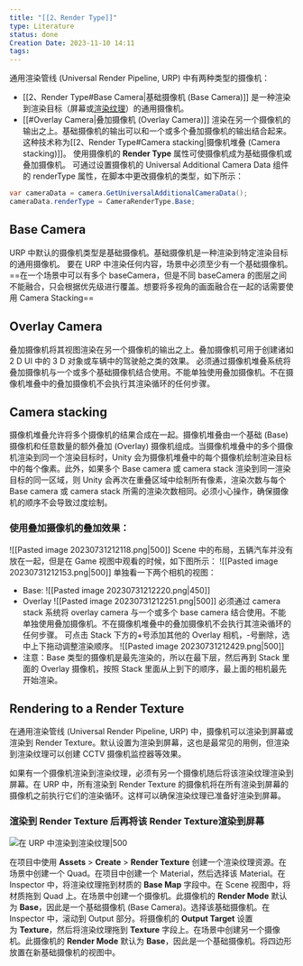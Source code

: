 ```yaml
---
title: "[[2、Render Type]]"
type: Literature
status: done
Creation Date: 2023-11-10 14:11
tags:
---
```

通用渲染管线 (Universal Render Pipeline, URP) 中有两种类型的摄像机：
- [[2、Render Type#Base Camera|基础摄像机 (Base Camera)]] 是一种渲染到渲染目标（屏幕或[渲染纹理](https://docs.unity3d.com/Manual/class-RenderTexture.html)）的通用摄像机。
- [[#Overlay Camera|叠加摄像机 (Overlay Camera)]] 渲染在另一个摄像机的输出之上。基础摄像机的输出可以和一个或多个叠加摄像机的输出结合起来。这种技术称为[[2、Render Type#Camera stacking|摄像机堆叠 (Camera stacking)]]。
使用摄像机的 **Render Type** 属性可使摄像机成为基础摄像机或叠加摄像机。
可通过设置摄像机的 Universal Additional Camera Data 组件的 renderType 属性，在脚本中更改摄像机的类型，如下所示：
```csharp
var cameraData = camera.GetUniversalAdditionalCameraData();
cameraData.renderType = CameraRenderType.Base;
```
## Base Camera
URP 中默认的摄像机类型是基础摄像机。基础摄像机是一种渲染到特定渲染目标的通用摄像机。
要在 URP 中渲染任何内容，场景中必须至少有一个基础摄像机。==在一个场景中可以有多个 baseCamera，但是不同 baseCamera 的图层之间不能融合，只会根据优先级进行覆盖。想要将多视角的画面融合在一起的话需要使用 Camera Stacking==
## Overlay Camera
叠加摄像机将其视图渲染在另一个摄像机的输出之上。叠加摄像机可用于创建诸如 2 D UI 中的 3 D 对象或车辆中的驾驶舱之类的效果。
必须通过摄像机堆叠系统将叠加摄像机与一个或多个基础摄像机结合使用。不能单独使用叠加摄像机。不在摄像机堆叠中的叠加摄像机不会执行其渲染循环的任何步骤。
## Camera stacking
摄像机堆叠允许将多个摄像机的结果合成在一起。摄像机堆叠由一个基础 (Base) 摄像机和任意数量的额外叠加 (Overlay) 摄像机组成。当摄像机堆叠中的多个摄像机渲染到同一个渲染目标时，Unity 会为摄像机堆叠中的每个摄像机绘制渲染目标中的每个像素。此外，如果多个 Base camera 或 camera stack 渲染到同一渲染目标的同一区域，则 Unity 会再次在重叠区域中绘制所有像素，渲染次数与每个 Base camera 或 camera stack 所需的渲染次数相同。必须小心操作，确保摄像机的顺序不会导致过度绘制。
### 使用叠加摄像机的叠加效果：
![[Pasted image 20230731212118.png|500]]
Scene 中的布局，五辆汽车并没有放在一起，但是在 Game 视图中观看的时候，如下图所示：
![[Pasted image 20230731212153.png|500]]
单独看一下两个相机的视图：
- Base:
    ![[Pasted image 20230731212220.png|450]]
- Overlay 
    ![[Pasted image 20230731212251.png|500]] 
     必须通过 camera stack 系统将 overlay camera 与一个或多个 base camera 结合使用。不能单独使用叠加摄像机。不在摄像机堆叠中的叠加摄像机不会执行其渲染循环的任何步骤。
可点击 Stack 下方的+号添加其他的 Overlay 相机，-号删除，选中上下拖动调整渲染顺序。
![[Pasted image 20230731212429.png|500]]
- 注意：Base 类型的摄像机是最先渲染的，所以在最下层，然后再到 Stack 里面的 Overlay 摄像机，按照 Stack 里面从上到下的顺序，最上面的相机最先开始渲染。
## Rendering to a Render Texture
在通用渲染管线 (Universal Render Pipeline, URP) 中，摄像机可以渲染到屏幕或渲染到 Render Texture。默认设置为渲染到屏幕，这也是最常见的用例，但渲染到渲染纹理可以创建 CCTV 摄像机监控器等效果。

如果有一个摄像机渲染到渲染纹理，必须有另一个摄像机随后将该渲染纹理渲染到屏幕。在 URP 中，所有渲染到 Render Texture 的摄像机将在所有渲染到屏幕的摄像机之前执行它们的渲染循环。这样可以确保渲染纹理已准备好渲染到屏幕。
### 渲染到 Render Texture 后再将该 Render Texture渲染到屏幕
![在 URP 中渲染到渲染纹理|500](https://docs.unity3d.com/cn/Packages/com.unity.render-pipelines.universal@12.1/manual/images/camera-inspector-output-target.png)

在项目中使用 **Assets** > **Create** > **Render Texture** 创建一个渲染纹理资源。在场景中创建一个 Quad。在项目中创建一个 Material，然后选择该 Material。在 Inspector 中，将渲染纹理拖到材质的 **Base Map** 字段中。在 Scene 视图中，将材质拖到 Quad 上。在场景中创建一个摄像机。此摄像机的 **Render Mode** 默认为 **Base**，因此是一个基础摄像机 (Base Camera)。选择该基础摄像机。在 Inspector 中，滚动到 Output 部分。将摄像机的 **Output Target** 设置为 **Texture**，然后将渲染纹理拖到 **Texture** 字段上。在场景中创建另一个摄像机。此摄像机的 **Render Mode** 默认为 **Base**，因此是一个基础摄像机。将四边形放置在新基础摄像机的视图中。
